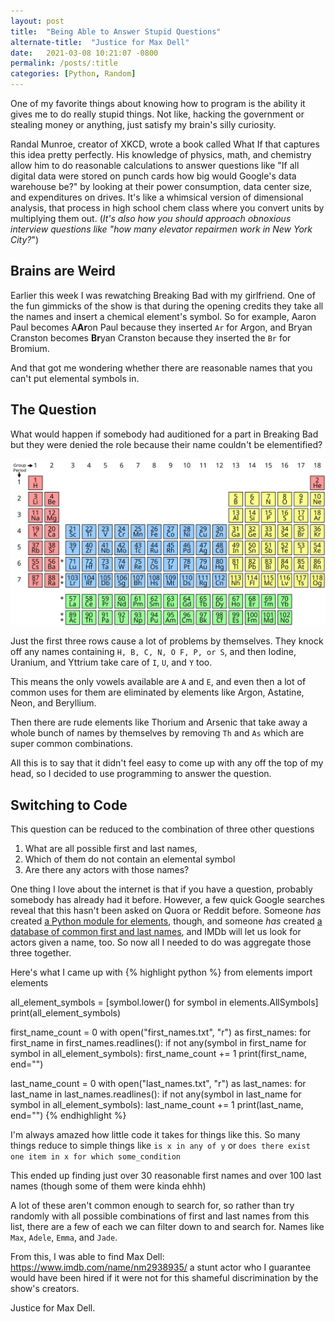 ```yaml
---
layout: post
title:  "Being Able to Answer Stupid Questions"
alternate-title:  "Justice for Max Dell"
date:   2021-03-08 10:21:07 -0800
permalink: /posts/:title
categories: [Python, Random]
---
```

One of my favorite things about knowing how to program is the ability it gives me to do really stupid things. Not like, hacking the government or stealing money or anything, just satisfy my brain's silly curiosity.

Randal Munroe, creator of XKCD, wrote a book called What If that captures this idea pretty perfectly. 
His knowledge of physics, math, and chemistry allow him to do reasonable calculations to answer questions like "If all digital data were stored on punch cards how big would Google's data warehouse be?" by looking at their power consumption, data center size, and expenditures on drives. 
It's like a whimsical version of dimensional analysis, that process in high school chem class where you convert units by multiplying them out. 
(*It's also how you should approach obnoxious interview questions like "how many elevator repairmen work in New York City?*")

## Brains are Weird

Earlier this week I was rewatching Breaking Bad with my girlfriend. One of the fun gimmicks of the show is that during the opening credits they take all the names and insert a chemical element's symbol. 
So for example, Aaron Paul becomes A**Ar**on Paul because they inserted `Ar` for Argon, and Bryan Cranston becomes **Br**yan Cranston because they inserted the `Br` for Bromium.

And that got me wondering whether there are reasonable names that you can't put elemental symbols in. 

## The Question
What would happen if somebody had auditioned for a part in Breaking Bad but they were denied the role because their name couldn't be elementified? 

![periodic table](/assets/max_dell/periodic_table.png)

Just the first three rows cause a lot of problems by themselves. They knock off any names containing `H, B, C, N, O F, P, or S`, and then Iodine, Uranium, and Yttrium take care of  `I`, `U`, and `Y` too. 

This means the only vowels available are `A` and `E`, and even then a lot of common uses for them are eliminated by elements like Argon, Astatine, Neon, and Beryllium. 

Then there are rude elements like Thorium and Arsenic that take away a whole bunch of names by themselves by removing `Th` and `As` which are super common combinations. 

All this is to say that it didn't feel easy to come up with any off the top of my head, so I decided to use programming to answer the question.

## Switching to Code
This question can be reduced to the combination of three other questions 
1. What are all possible first and last names,
2. Which of them do not contain an elemental symbol
3. Are there any actors with those names?

One thing I love about the internet is that if you have a question, probably somebody has already had it before. 
However, a few quick Google searches reveal that this hasn't been asked on Quora or Reddit before. Someone _has_ created [a Python module for elements](https://pypi.org/project/PeriodicElements/), though, and someone _has_ created [a database of common first and last names](https://github.com/smashew/NameDatabase), and IMDb will let us look for actors given a name, too. So now all I needed to do was aggregate those three together. 

Here's what I came up with
{% highlight python %}
from elements import elements

all_element_symbols = [symbol.lower() for symbol in elements.AllSymbols]
print(all_element_symbols)

first_name_count = 0
with open("first_names.txt", "r") as first_names:
    for first_name in first_names.readlines():
        if not any(symbol in first_name for symbol in all_element_symbols):
            first_name_count += 1
            print(first_name, end="")

last_name_count = 0
with open("last_names.txt", "r") as last_names:
    for last_name in last_names.readlines():
        if not any(symbol in last_name for symbol in all_element_symbols):
            last_name_count += 1
            print(last_name, end="")
{% endhighlight %}

I'm always amazed how little code it takes for things like this. So many things reduce to simple things like `is x in any of y` or `does there exist one item in x for which some_condition`

This ended up finding just over 30 reasonable first names and over 100 last names (though some of them were kinda ehhh)

A lot of these aren't common enough to search for, so rather than try randomly with all possible combinations of first and last names from this list, there are a few of each we can filter down to and search for. Names like `Max`, `Adele`, `Emma`, and `Jade`. 

From this, I was able to find Max Dell: https://www.imdb.com/name/nm2938935/ a stunt actor who I guarantee would have been hired if it were not for this shameful discrimination by the show's creators.

Justice for Max Dell.